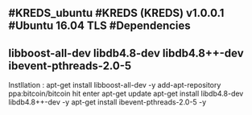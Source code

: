 #KREDS_ubuntu
#**KREDS (KREDS) v1.0.0.1**
#Ubuntu 16.04 TLS
#Dependencies
------------------------
libboost-all-dev
libdb4.8-dev
libdb4.8++-dev
ibevent-pthreads-2.0-5
------------------------
Instllation : 
apt-get install libboost-all-dev -y
add-apt-repository ppa:bitcoin/bitcoin
hit enter
apt-get update
apt-get install libdb4.8-dev libdb4.8++-dev -y
apt-get install ibevent-pthreads-2.0-5 -y

